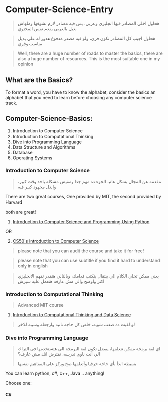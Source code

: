 # Computer-Science-Entry 

> هحاول اخلي المصادر فيها انجليزي وعربي، بس فيه مصادر لازم تشوفها وملهاش بديل بالعربي يقدم نفس المحتوي

> هحاول اجيب كل المصادر تكون فري، ولو فيه مصدر مدفوع هدور له علي بديل مناسب وفري

> Well, there are a huge number of roads to master the basics, there are also a huge 
number of resources.
This is the most suitable one in my opinion

## What are the Basics?

To format a word, you have to know the alphabet, consider the basics
an alphabet that you need to learn before choosing any computer science track.

## Computer-Science-Basics:
1. Introduction to Computer Science
2. Introduction to Computational Thinking 
3. Dive into Programming Language
4. Data Structure and Algorithms
5. Database
6. Operating Systems 


### Introduction to Computer Science

> مقدمة عن المجال بشكل عام، الجزء ده مهم جدا ومفيش مشكلة ياخد وقت كبير، وابذل مجهود كبير فيه

There are two great courses, One provided by MIT, the second provided by Harvard

both are great!

1. [Introduction to Computer Science and Programming Using Python](https://www.edx.org/course/introduction-to-computer-science-and-programming-7)

OR

2. [CS50's Introduction to Computer Science](https://www.edx.org/course/introduction-computer-science-harvardx-cs50x)

> please note that you can audit the course and take it for free! 


> please note that you can use subtitle if you find it hard to understand only in english 

> يعني ممكن تخلي الكلام الي بيتقال يتكتب قدامك، وبالتالي هتقدر تفهم الانجليزي اكتر واوضح والي مش عارفه هتعمل عليه سيرش 


### Introduction to Computational Thinking

> Advanced MIT course

1. [Introduction to Computational Thinking and Data Science](https://www.edx.org/course/introduction-to-computational-thinking-and-data-4)

> لو لقيت ده صعب شوية، خلص كل حاجة تانية وارجعله وسيبه للاخر 


### Dive into Programming Language
 
> اي لغة برمجة ممكن تتعلمها، يفضل تكون لغة البرمجة الي هتستخدمها في التراك الي أنت ناوي تدرسه، نفترض انك مش عارف؟
> 
> بسيطة ابدأ بأي حاجة حرفيا وأتعلمها صح وركز علي المفاهيم نفسها

You can learn python, c#, c++, Java .. anything!

Choose one:

#### C#

